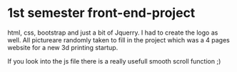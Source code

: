 # 1st semester front-end-project

html, css, bootstrap and just a bit of Jquerry. I had to create the logo as well.
All pictureare randomly taken to fill in the project which was a 4 pages website for a new 3d printing startup.

If you look into the js file there is a really usefull smooth scroll function ;)
